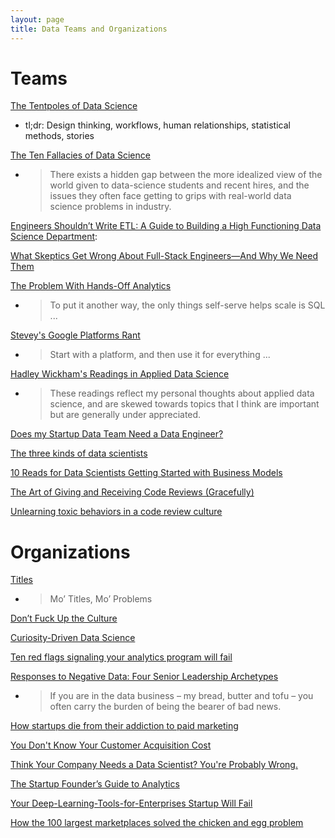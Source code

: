 ```yaml
---
layout: page
title: Data Teams and Organizations
---
```


# Teams

[The Tentpoles of Data Science](https://simplystatistics.org/2019/01/18/the-tentpoles-of-data-science/)

- tl;dr: Design thinking, workflows, human relationships, statistical methods, stories

[The Ten Fallacies of Data Science](https://towardsdatascience.com/the-ten-fallacies-of-data-science-9b2af78a1862)

- > There exists a hidden gap between the more idealized view of the world given to data-science students and recent hires, and the issues they often face getting to grips with real-world data science problems in industry.

[Engineers Shouldn’t Write ETL: A Guide to Building a High Functioning Data Science Department](https://multithreaded.stitchfix.com/blog/2016/03/16/engineers-shouldnt-write-etl/):

[What Skeptics Get Wrong About Full-Stack Engineers—And Why We Need Them](https://angel.co/blog/what-skeptics-get-wrong-about-full-stack-engineers-and-why-we-need-them)

[The Problem With Hands-Off Analytics](https://mode.com/blog/problem-with-hands-off-analytics)

- > To put it another way, the only things self-serve helps scale is SQL ...

[Stevey's Google Platforms Rant](https://gist.github.com/chitchcock/1281611)

- > Start with a platform, and then use it for everything ...

[Hadley Wickham's Readings in Applied Data Science](https://github.com/hadley/stats337)

- > These readings reflect my personal thoughts about applied data science, and are skewed towards topics that I think are important but are generally under appreciated.

[Does my Startup Data Team Need a Data Engineer?](https://blog.fishtownanalytics.com/does-my-startup-data-team-need-a-data-engineer-b6f4d68d7da9)

[The three kinds of data scientists](http://www.residentmar.io/2018/10/18/roles-in-data-science.html)

[10 Reads for Data Scientists Getting Started with Business Models](https://www.conordewey.com/posts/2019/5/17/10-reads-for-data-scientists-getting-started-with-business-models)

[The Art of Giving and Receiving Code Reviews (Gracefully)](http://www.alexandra-hill.com/2018/06/25/the-art-of-giving-and-receiving-code-reviews/)

[Unlearning toxic behaviors in a code review culture](https://www.freecodecamp.org/news/unlearning-toxic-behaviors-in-a-code-review-culture-b7c295452a3c/)

# Organizations

[Titles](https://medium.com/@gokulrajaram/the-one-thing-ceos-should-delay-as-long-as-possible-ea28347714b0)

- > Mo’ Titles, Mo’ Problems

[Don’t Fuck Up the Culture](https://medium.com/@bchesky/dont-fuck-up-the-culture-597cde9ee9d4)

[Curiosity-Driven Data Science](https://hbr.org/2018/11/curiosity-driven-data-science)

[Ten red flags signaling your analytics program will fail](https://www.mckinsey.com/business-functions/mckinsey-analytics/our-insights/ten-red-flags-signaling-your-analytics-program-will-fail)

[Responses to Negative Data: Four Senior Leadership Archetypes](https://www.kaushik.net/avinash/leadership-archetypes-responses-to-negative-data/)

- > If you are in the data business – my bread, butter and tofu – you often carry the burden of being the bearer of bad news.

[How startups die from their addiction to paid marketing](https://andrewchen.co/paid-marketing-addiction/)

[You Don't Know Your Customer Acquisition Cost](https://blog.usejournal.com/you-dont-know-your-customer-acquisition-cost-f7bf820f9d4a)

[Think Your Company Needs a Data Scientist? You're Probably Wrong.](https://www.entrepreneur.com/article/310505)

[The Startup Founder’s Guide to Analytics](https://thinkgrowth.org/the-startup-founders-guide-to-analytics-1d2176f20ac1)

[Your Deep-Learning-Tools-for-Enterprises Startup Will Fail](https://medium.com/thelaunchpad/your-deep-learning-tools-for-enterprises-startup-will-fail-94fb70683834)

[How the 100 largest marketplaces solved the chicken and egg problem](https://medium.com/@elichait/how-the-100-largest-marketplaces-solved-the-chicken-and-egg-problem-11597b5a54fb)
